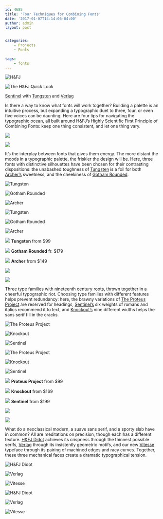 ```yaml
---
id: 4685
title: 'Four Techniques for Combining Fonts'
date: '2017-01-07T14:14:06-04:00'
author: admin
layout: post


categories:
    - Projects
    - Fonts
    
tags:
    - fonts
---
```


![H&FJ](https://image-control-storage.s3.amazonaws.com/blog-images/2017/01/27184804/hfj_logo-c.gif)


![The H&FJ Quick Look](https://image-control-storage.s3.amazonaws.com/blog-images/2017/01/27184803/hfj_header-c.gif)


[Sentinel](http://www.typography.com/fonts/font_overview.php?productLineID=100034&affiliateID=63&track=003) with [Tungsten](http://www.typography.com/fonts/font_overview.php?productLineID=100035&affiliateID=63&track=004) and [Verlag](http://www.typography.com/fonts/font_overview.php?productLineID=100009&affiliateID=63&track=005)

Is there a way to know what fonts will work together? Building a palette is an intuitive process, but expanding a typographic duet to three, four, or even five voices can be daunting. Here are four tips for navigating the typographic ocean, all built around H&amp;FJ’s Highly Scientific First Principle of Combining Fonts: keep one thing consistent, and let one thing vary.

![](https://image-control-storage.s3.amazonaws.com/blog-images/2017/01/27184802/title-wit.gif)

![](https://image-control-storage.s3.amazonaws.com/blog-images/2017/01/27184801/1.gif)

It’s the interplay between fonts that gives them energy. The more distant the moods in a typographic palette, the friskier the design will be. Here, three fonts with distinctive silhouettes have been chosen for their contrasting dispositions: the unabashed toughness of [Tungsten](http://www.typography.com/fonts/font_overview.php?productLineID=100035&affiliateID=63&track=006) is a foil for both [Archer’s](http://www.typography.com/fonts/font_overview.php?productLineID=100033&affiliateID=63&track=007) sweetness, and the cheekiness of [Gotham Rounded](http://www.typography.com/fonts/font_overview.php?productLineID=100030&affiliateID=63&track=008).

![Tungsten](https://image-control-storage.s3.amazonaws.com/blog-images/2017/01/27184759/adj-tungsten.gif)

![Gotham Rounded](https://image-control-storage.s3.amazonaws.com/blog-images/2017/01/27184758/adj-gothamRnd.gif)

![Archer](https://image-control-storage.s3.amazonaws.com/blog-images/2017/01/27184757/adj-archer.gif)

![Tungsten](https://image-control-storage.s3.amazonaws.com/blog-images/2017/01/27184756/spec-tungsten.gif)

![Gotham Rounded](https://image-control-storage.s3.amazonaws.com/blog-images/2017/01/27184755/spec-gothamRnd.gif)

![Archer](https://image-control-storage.s3.amazonaws.com/blog-images/2017/01/27184754/spec-archer.gif)

![](https://image-control-storage.s3.amazonaws.com/blog-images/2017/01/27184753/arrow.gif) **Tungsten** from $99

![](https://image-control-storage.s3.amazonaws.com/blog-images/2017/01/27184753/arrow.gif) **Gotham Rounded** fr. $179

![](https://image-control-storage.s3.amazonaws.com/blog-images/2017/01/27184753/arrow.gif) **Archer** from $149

![](https://image-control-storage.s3.amazonaws.com/blog-images/2017/01/27184753/title-energy.gif)

![](https://image-control-storage.s3.amazonaws.com/blog-images/2017/01/27184751/2.gif)

Three type families with nineteenth century roots, thrown together in a cheerful typographic riot. Choosing type families with different features helps prevent redundancy: here, the brawny variations of [The Proteus Project](http://www.typography.com/fonts/font_overview.php?productLineID=100019&affiliateID=63&track=015) are reserved for headings, [Sentinel’s](http://www.typography.com/fonts/font_overview.php?productLineID=100034&affiliateID=63&track=016) six weights of romans and italics recommend it to text, and [Knockout’s](http://www.typography.com/fonts/font_overview.php?productLineID=100013&affiliateID=63&track=017) nine different widths helps the sans serif fill in the cracks.

![The Proteus Project](https://image-control-storage.s3.amazonaws.com/blog-images/2017/01/27184750/adj-proteus.gif)  

![Knockout](https://image-control-storage.s3.amazonaws.com/blog-images/2017/01/27184749/adj-knockout.gif) 

![Sentinel](https://image-control-storage.s3.amazonaws.com/blog-images/2017/01/27184748/adj-sentinel.gif)

![The Proteus Project](https://image-control-storage.s3.amazonaws.com/blog-images/2017/01/27184747/spec-proteus.gif)

![Knockout](https://image-control-storage.s3.amazonaws.com/blog-images/2017/01/27184746/spec-knockout.gif)

![Sentinel](https://image-control-storage.s3.amazonaws.com/blog-images/2017/01/27184745/spec-sentinel.gif)

![](https://image-control-storage.s3.amazonaws.com/blog-images/2017/01/27184753/arrow.gif) **Proteus Project** from $99

![](https://image-control-storage.s3.amazonaws.com/blog-images/2017/01/27184753/arrow.gif) **Knockout** from $169

![](https://image-control-storage.s3.amazonaws.com/blog-images/2017/01/27184753/arrow.gif) **Sentinel** from $199

![](https://image-control-storage.s3.amazonaws.com/blog-images/2017/01/27184745/title-poise.gif)

![](https://image-control-storage.s3.amazonaws.com/blog-images/2017/01/27184743/3.gif)

What do a neoclassical modern, a suave sans serif, and a sporty slab have in common? All are meditations on precision, though each has a different texture. [H&amp;FJ Didot](http://www.typography.com/fonts/font_overview.php?productLineID=100004&affiliateID=63&track=024) achieves its crispness through the thinnest possible serifs, [Verlag](http://www.typography.com/fonts/font_overview.php?productLineID=100009&affiliateID=63&track=025) through its insistently geometric motifs, and our new [Vitesse](http://www.typography.com/fonts/font_overview.php?productLineID=100036&affiliateID=63&track=026) typeface through its pairing of machined edges and racy curves. Together, these three mechanical faces create a dramatic typographical tension.

![H&FJ Didot](https://image-control-storage.s3.amazonaws.com/blog-images/2017/01/27184742/adj-didot.gif)

![Verlag](https://image-control-storage.s3.amazonaws.com/blog-images/2017/01/27184740/adj-verlag.gif)

![Vitesse](https://image-control-storage.s3.amazonaws.com/blog-images/2017/01/27184738/adj-vitesse.gif)

![H&FJ Didot](https://image-control-storage.s3.amazonaws.com/blog-images/2017/01/27184737/spec-didot.gif)

![Verlag](https://image-control-storage.s3.amazonaws.com/blog-images/2017/01/27184736/spec-verlag.gif)

![Vitesse](https://image-control-storage.s3.amazonaws.com/blog-images/2017/01/27184735/spec-vitesse.gif)

  
<!--stackedit_data:
eyJoaXN0b3J5IjpbLTc0NTU0MTk3MF19
-->